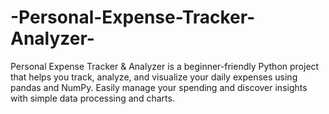 # -Personal-Expense-Tracker-Analyzer-
Personal Expense Tracker &amp; Analyzer is a beginner-friendly Python project that helps you track, analyze, and visualize your daily expenses using pandas and NumPy. Easily manage your spending and discover insights with simple data processing and charts.
